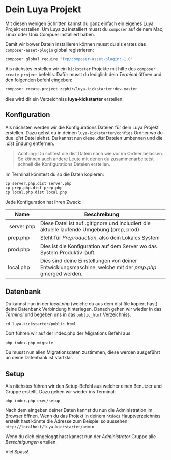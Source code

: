 Dein Luya Projekt
=================
Mit diesen wenigen Schritten kannst du ganz einfach ein eigenes Luya Projekt erstellen. Um Luya zu installiert musst du `composer` auf deinem Mac, Linux oder Unix Compuer installiert haben.

Damit wir bower Datein installieren können musst du als erstes das `composer-asset-plugin` global registrieren:

```sh
composer global require "fxp/composer-asset-plugin:~1.0"
```

Als nächstes erstellen wir ein `kickstater` Projekte mit hilfe des `composer create-project` befehls. Dafür musst du lediglich dein *Terminal* öffnen und den folgenden befehl eingeben:

```sh
composer create-project zephir/luya-kickstarter:dev-master 
```

dies wird dir ein Verzeichniss **luya-kickstarter** erstellen.


Konfiguration
-------------
Als nächsten werden wir die Konfigurations Dateien für dein Luya Projekt erstellen. Dazu gehst du in deinen `luya-kickstarter/configs` Ordner wo du due *.dist* Datei siehst.
Du kannst nun diese *.dist* Dateien umbennen und die *.dist* Endung entfernen.

> Achtung: Du solltest die dist Datein nach wie vor im Ordner belassen. So können auch andere Leute mit denen du zusammenarbeitetst schnell die Konfigurations Dateien erstellen.

Im Terminal könntest du so die Daten kopieren:
```
cp server.php.dist server.php
cp prep.php.dist prep.php
cp local.php.dist local.php
```

Jede Konfiguration hat Ihren Zweck:

| Name          | Beschreibung
| --------      | -------------
| server.php    | Diese Datei ist auf .gitignore und includiert die aktuelle laufende Umgebung (prep, prod)
| prep.php      | Steht für *Preproduction*, also dein Lokales System
| prod.php      | Dies ist die Konfiguration auf dem Server wo das System Produktiv läuft.
| local.php     | Dies sind deine Einstellungen von deiner Entwicklungsmaschine, welche mit der *prep.php* gmerged werden.

Datenbank
----------
Du kannst nun in der *local.php* (welche du aus dem dist file kopiert hast) deine Datenbank Verbindung hinterlegen. Danach gehen wir wieder in das *Terminal* und begeben uns in das `public_html` Verzeichniss.
```
cd luya-kickstarter/public_html
```
Dort führen wir auf der index.php der Migrations Befehl aus:
```
php index.php migrate
```
Du musst nun allen Migrationsdaten zustimmen, diese werden ausgeführt un deine Datenbank ist startklar.

Setup
-----
Als nächstes führen wir den Setup-Befehl aus welcher einen Benutzer und Gruppe erstellt. Dazu gehen wir wieder ins Terminal:
```
php index.php exec/setup
```
Nach dem eingeben deiner Daten kannst du nun die Administration im Browser öffnen. Wenn du das Projekt in deinem `htdocs` Hauptverzeichniss erstellt hast könnte die Adresse zum Beispiel so aussehen `http://localhost/luya-kickstarter/admin`.

Wenn du dich eingeloggt hast kannst nun der *Administrator* Gruppe alle *Berechtigungen* erteilen.

Viel Spass!